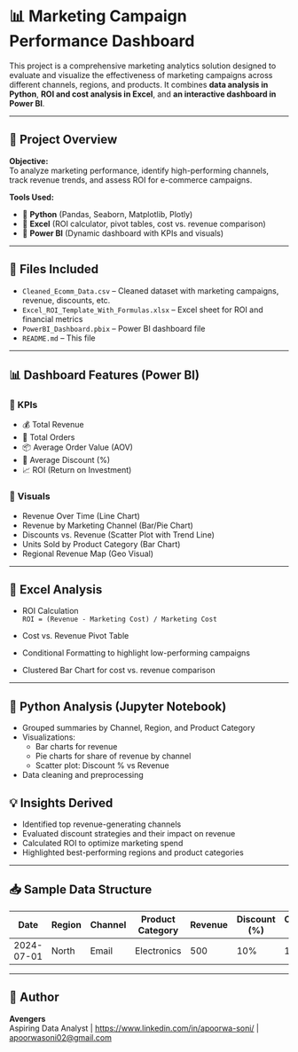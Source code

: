 # 📊 Marketing Campaign Performance Dashboard

This project is a comprehensive marketing analytics solution designed to evaluate and visualize the effectiveness of marketing campaigns across different channels, regions, and products. It combines **data analysis in Python**, **ROI and cost analysis in Excel**, and **an interactive dashboard in Power BI**.

---

## 🚀 Project Overview

**Objective:**  
To analyze marketing performance, identify high-performing channels, track revenue trends, and assess ROI for e-commerce campaigns.

**Tools Used:**
- 📌 **Python** (Pandas, Seaborn, Matplotlib, Plotly)
- 📌 **Excel** (ROI calculator, pivot tables, cost vs. revenue comparison)
- 📌 **Power BI** (Dynamic dashboard with KPIs and visuals)

---

## 📁 Files Included

- `Cleaned_Ecomm_Data.csv` – Cleaned dataset with marketing campaigns, revenue, discounts, etc.
- `Excel_ROI_Template_With_Formulas.xlsx` – Excel sheet for ROI and financial metrics
- `PowerBI_Dashboard.pbix` – Power BI dashboard file
- `README.md` – This file

---

## 📊 Dashboard Features (Power BI)

### 🔹 **KPIs**
- 💰 Total Revenue
- 🧾 Total Orders
- 📦 Average Order Value (AOV)
- 🎯 Average Discount (%)
- 📈 ROI (Return on Investment)

### 🔹 **Visuals**
- Revenue Over Time (Line Chart)
- Revenue by Marketing Channel (Bar/Pie Chart)
- Discounts vs. Revenue (Scatter Plot with Trend Line)
- Units Sold by Product Category (Bar Chart)
- Regional Revenue Map (Geo Visual)

---

## 🧮 Excel Analysis

- ROI Calculation  
  `ROI = (Revenue - Marketing Cost) / Marketing Cost`

- Cost vs. Revenue Pivot Table
- Conditional Formatting to highlight low-performing campaigns
- Clustered Bar Chart for cost vs. revenue comparison

---

## 📌 Python Analysis (Jupyter Notebook)

- Grouped summaries by Channel, Region, and Product Category
- Visualizations:
  - Bar charts for revenue
  - Pie charts for share of revenue by channel
  - Scatter plot: Discount % vs Revenue
- Data cleaning and preprocessing

## 💡 Insights Derived

- Identified top revenue-generating channels
- Evaluated discount strategies and their impact on revenue
- Calculated ROI to optimize marketing spend
- Highlighted best-performing regions and product categories

---

## 📥 Sample Data Structure

| Date       | Region | Channel     | Product Category | Revenue | Discount (%) | Order ID | Units Sold | Marketing Cost |
|------------|--------|-------------|------------------|---------|---------------|----------|-------------|----------------|
| 2024-07-01 | North  | Email       | Electronics      | 500     | 10%           | 1001     | 2           | 200            |

---

## 📌 Author

**Avengers**  
Aspiring Data Analyst | https://www.linkedin.com/in/apoorwa-soni/ | apoorwasoni02@gmail.com
